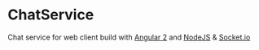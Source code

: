 # ChatService

Chat service for web client build with [Angular 2](http://angular.io) and [NodeJS](http://nodejs.org) & [Socket.io](http://socket.io)